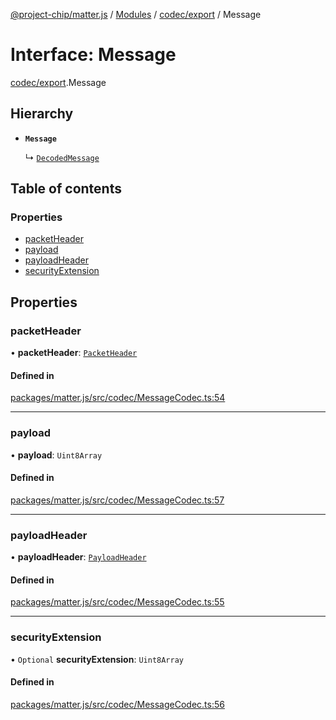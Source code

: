 [@project-chip/matter.js](../README.md) / [Modules](../modules.md) / [codec/export](../modules/codec_export.md) / Message

# Interface: Message

[codec/export](../modules/codec_export.md).Message

## Hierarchy

- **`Message`**

  ↳ [`DecodedMessage`](codec_export.DecodedMessage.md)

## Table of contents

### Properties

- [packetHeader](codec_export.Message.md#packetheader)
- [payload](codec_export.Message.md#payload)
- [payloadHeader](codec_export.Message.md#payloadheader)
- [securityExtension](codec_export.Message.md#securityextension)

## Properties

### packetHeader

• **packetHeader**: [`PacketHeader`](codec_export.PacketHeader.md)

#### Defined in

[packages/matter.js/src/codec/MessageCodec.ts:54](https://github.com/project-chip/matter.js/blob/5f71eedebdb9fa54338bde320c311bb359b7455d/packages/matter.js/src/codec/MessageCodec.ts#L54)

___

### payload

• **payload**: `Uint8Array`

#### Defined in

[packages/matter.js/src/codec/MessageCodec.ts:57](https://github.com/project-chip/matter.js/blob/5f71eedebdb9fa54338bde320c311bb359b7455d/packages/matter.js/src/codec/MessageCodec.ts#L57)

___

### payloadHeader

• **payloadHeader**: [`PayloadHeader`](codec_export.PayloadHeader.md)

#### Defined in

[packages/matter.js/src/codec/MessageCodec.ts:55](https://github.com/project-chip/matter.js/blob/5f71eedebdb9fa54338bde320c311bb359b7455d/packages/matter.js/src/codec/MessageCodec.ts#L55)

___

### securityExtension

• `Optional` **securityExtension**: `Uint8Array`

#### Defined in

[packages/matter.js/src/codec/MessageCodec.ts:56](https://github.com/project-chip/matter.js/blob/5f71eedebdb9fa54338bde320c311bb359b7455d/packages/matter.js/src/codec/MessageCodec.ts#L56)
